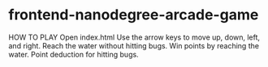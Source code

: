 frontend-nanodegree-arcade-game
===============================

HOW TO PLAY
Open index.html
Use the arrow keys to move up, down, left, and right. Reach the water without hitting bugs.
Win points by reaching the water.
Point deduction for hitting bugs.
